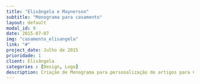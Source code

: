 ```yaml
---
title: "Elisângela e Maynerson"
subtitle: "Monograma para casamento"
layout: default
modal_id: 9
date: 2015-07-07
img: "casamento_elisangela"
link: "#"
project_date: Julho de 2015
prioridade: 1
client: Elisângela
categories : [Design, Logo] 
description: Criação de Monograma para personalização de artigos para Casamento
---
```


